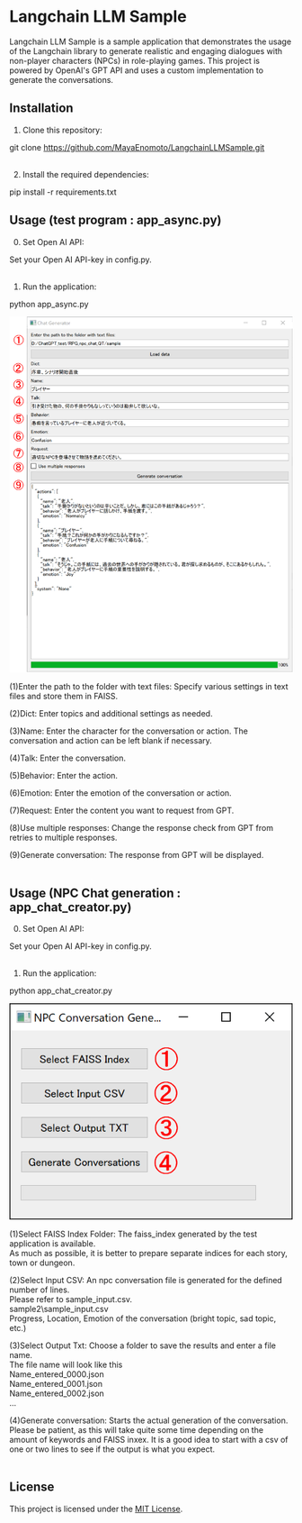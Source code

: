# Langchain LLM Sample

Langchain LLM Sample is a sample application that demonstrates the usage of the Langchain library to generate realistic and engaging dialogues with non-player characters (NPCs) in role-playing games. This project is powered by OpenAI's GPT API and uses a custom implementation to generate the conversations.

## Installation

1. Clone this repository:

git clone https://github.com/MayaEnomoto/LangchainLLMSample.git
<br>
<br>

2. Install the required dependencies:

pip install -r requirements.txt

## Usage (test program : app_async.py)

0. Set Open AI API:

Set your Open AI API-key in config.py.
<br>
<br>

1. Run the application:

python app_async.py

![Example GUI](assets/main.png)

(1)Enter the path to the folder with text files:
Specify various settings in text files and store them in FAISS.

(2)Dict:
Enter topics and additional settings as needed.

(3)Name:
Enter the character for the conversation or action. The conversation and action can be left blank if necessary.

(4)Talk:
Enter the conversation.

(5)Behavior:
Enter the action.

(6)Emotion:
Enter the emotion of the conversation or action.

(7)Request:
Enter the content you want to request from GPT.

(8)Use multiple responses:
Change the response check from GPT from retries to multiple responses.

(9)Generate conversation:
The response from GPT will be displayed.
<br>
<br>

## Usage (NPC Chat generation : app_chat_creator.py)

0. Set Open AI API:

Set your Open AI API-key in config.py.
<br>
<br>

1. Run the application:

python app_chat_creator.py

![Example GUI](assets/generate.png)

(1)Select FAISS Index Folder:
The faiss_index generated by the test application is available.<br>
As much as possible, it is better to prepare separate indices for each story, town or dungeon.

(2)Select Input CSV:
An npc conversation file is generated for the defined number of lines.
<br>
Please refer to sample_input.csv.
<br>
sample2\sample_input.csv
<br>
Progress, Location, Emotion of the conversation (bright topic, sad topic, etc.)

(3)Select Output Txt:
Choose a folder to save the results and enter a file name.
<br>
The file name will look like this
<br>
Name_entered_0000.json<br>
Name_entered_0001.json<br>
Name_entered_0002.json<br>
...

(4)Generate conversation:
Starts the actual generation of the conversation.
Please be patient, as this will take quite some time depending on the amount of keywords and FAISS inxex.
It is a good idea to start with a csv of one or two lines to see if the output is what you expect.
<br>
<br>

## License

This project is licensed under the [MIT License](LICENSE).

